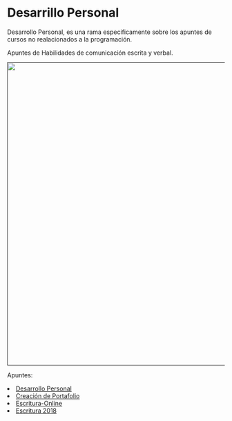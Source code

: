 # Desarrillo Personal

Desarrollo Personal, es una rama especificamente sobre los apuntes de cursos no realacionados a la programaci&oacute;n.


Apuntes de Habilidades de comunicaci&oacute;n escrita y verbal.


<p align="center"><a href=""><img src="https://i.ibb.co/0MZgKPF/Desarrollo-personal.png" width="700"></a></p>


Apuntes:

<li><a href="https://github.com/V-Juarez/Learning/tree/DesarrolloPersonal/AprenderEnLinea" target="_blank">Desarrollo Personal</a></li>
  
<li><a href="https://github.com/V-Juarez/Learning/tree/DesarrolloPersonal/CreacionDePortafolio" target="_blank">Creaci&oacute;n de Portafolio</a></li>
  
<li><a href="https://github.com/V-Juarez/Learning/tree/DesarrolloPersonal/Escritura" target="_blank">Escritura-Online</a></li>
  
<li><a href="https://github.com/V-Juarez/Learning/tree/DesarrolloPersonal/Escritura2018" target="_blank">Escritura 2018</a></li>

